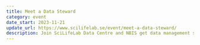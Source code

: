 ```yaml
---
title: Meet a Data Steward
category: event
date_start: 2023-11-21
update_url: https://www.scilifelab.se/event/meet-a-data-steward/
description: Join SciLifeLab Data Centre and NBIS get data management support. Each event consists of a 15 minutes mini-lecture and a 45 minutes Q&A.
---
```

